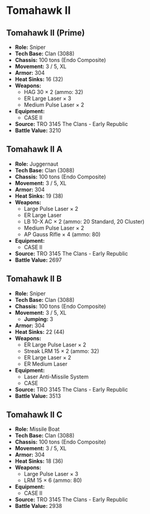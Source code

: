 # Tomahawk II
## Tomahawk II (Prime)
- **Role:** Sniper
- **Tech Base:** Clan (3088)
- **Chassis:** 100 tons (Endo Composite)
- **Movement:** 3 / 5, XL
- **Armor:** 304
- **Heat Sinks:** 16 (32)
- **Weapons:**
  - HAG 30 × 2 (ammo: 32)
  - ER Large Laser × 3
  - Medium Pulse Laser × 2
- **Equipment:**
  - CASE II
- **Source:** TRO 3145 The Clans - Early Republic
- **Battle Value:** 3210

## Tomahawk II A
- **Role:** Juggernaut
- **Tech Base:** Clan (3088)
- **Chassis:** 100 tons (Endo Composite)
- **Movement:** 3 / 5, XL
- **Armor:** 304
- **Heat Sinks:** 19 (38)
- **Weapons:**
  - Large Pulse Laser × 2
  - ER Large Laser
  - LB 10-X AC × 2 (ammo: 20 Standard, 20 Cluster)
  - Medium Pulse Laser × 2
  - AP Gauss Rifle × 4 (ammo: 80)
- **Equipment:**
  - CASE II
- **Source:** TRO 3145 The Clans - Early Republic
- **Battle Value:** 2697

## Tomahawk II B
- **Role:** Sniper
- **Tech Base:** Clan (3088)
- **Chassis:** 100 tons (Endo Composite)
- **Movement:** 3 / 5, XL
  - **Jumping:** 3
- **Armor:** 304
- **Heat Sinks:** 22 (44)
- **Weapons:**
  - ER Large Pulse Laser × 2
  - Streak LRM 15 × 2 (ammo: 32)
  - ER Large Laser × 2
  - ER Medium Laser
- **Equipment:**
  - Laser Anti-Missile System
  - CASE
- **Source:** TRO 3145 The Clans - Early Republic
- **Battle Value:** 3513

## Tomahawk II C
- **Role:** Missile Boat
- **Tech Base:** Clan (3088)
- **Chassis:** 100 tons (Endo Composite)
- **Movement:** 3 / 5, XL
- **Armor:** 304
- **Heat Sinks:** 18 (36)
- **Weapons:**
  - Large Pulse Laser × 3
  - LRM 15 × 6 (ammo: 80)
- **Equipment:**
  - CASE II
- **Source:** TRO 3145 The Clans - Early Republic
- **Battle Value:** 2938

